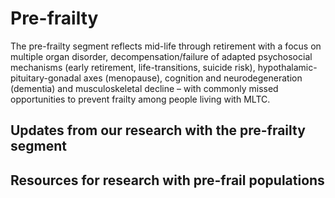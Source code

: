 # Pre-frailty
The pre-frailty segment reflects mid-life through retirement with a focus on multiple organ disorder, decompensation/failure of adapted psychosocial mechanisms (early retirement, life-transitions, suicide risk), hypothalamic-pituitary-gonadal axes (menopause), cognition and neurodegeneration (dementia) and musculoskeletal decline – with commonly missed opportunities to prevent frailty among people living with MLTC.

## Updates from our research with the pre-frailty segment

## Resources for research with pre-frail populations
